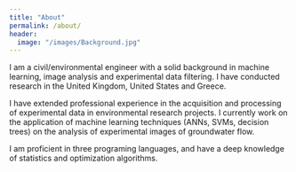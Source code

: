 ```yaml
---
title: "About"
permalink: /about/
header:
  image: "/images/Background.jpg"
---
```


I am a civil/environmental engineer with a solid background in machine learning, image analysis and experimental data filtering. I have conducted research in the United Kingdom, United States and Greece. 

I have extended professional experience in the acquisition and processing of experimental data in environmental research projects. I currently work on the application of machine learning techniques (ANNs, SVMs, decision trees) on the analysis of experimental images of groundwater flow. 

I am proficient in three programing languages, and have a deep knowledge of statistics and optimization algorithms.

